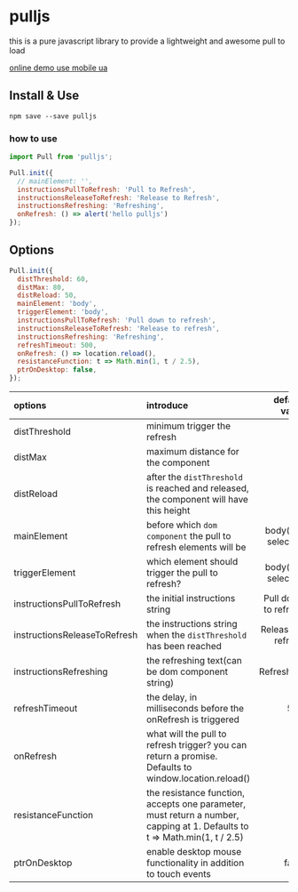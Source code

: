 # pulljs
this is a pure javascript library to provide a lightweight and awesome pull to load

[online demo use mobile ua](https://stephenkingsley.github.io/pulljs.html)

## Install & Use

```shell
npm save --save pulljs
```

### how to use

```js
import Pull from 'pulljs';

Pull.init({
  // mainElement: '',
  instructionsPullToRefresh: 'Pull to Refresh',
  instructionsReleaseToRefresh: 'Release to Refresh',
  instructionsRefreshing: 'Refreshing',
  onRefresh: () => alert('hello pulljs')
});
```

## Options

```js
Pull.init({
  distThreshold: 60,
  distMax: 80,
  distReload: 50,
  mainElement: 'body',
  triggerElement: 'body',
  instructionsPullToRefresh: 'Pull down to refresh',
  instructionsReleaseToRefresh: 'Release to refresh',
  instructionsRefreshing: 'Refreshing',
  refreshTimeout: 500,
  onRefresh: () => location.reload(),
  resistanceFunction: t => Math.min(1, t / 2.5),
  ptrOnDesktop: false,
});
```

| options | introduce | default value |
|:--------|:----------|--------------:|
|distThreshold|minimum trigger the refresh|60|
|distMax|maximum distance for the component|80|
|distReload|after the `distThreshold` is reached and released, the component will have this height|50|
|mainElement|before which `dom component` the pull to refresh elements will be|body(css selector)|
|triggerElement|which element should trigger the pull to refresh?|body(css selector)|
|instructionsPullToRefresh|the initial instructions string|Pull down to refresh|
|instructionsReleaseToRefresh|the instructions string when the `distThreshold` has been reached|Release to refresh|
|instructionsRefreshing|the refreshing text(can be dom component string)|Refreshing|
|refreshTimeout|the delay, in milliseconds before the onRefresh is triggered|500|
|onRefresh|what will the pull to refresh trigger? you can return a promise. Defaults to window.location.reload()|null|
|resistanceFunction|the resistance function, accepts one parameter, must return a number, capping at 1. Defaults to t => Math.min(1, t / 2.5)|null|
|ptrOnDesktop|enable desktop mouse functionality in addition to touch events|false
